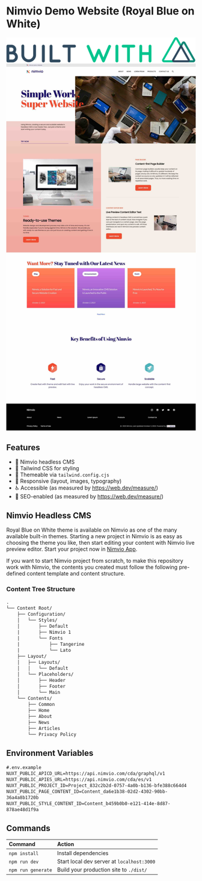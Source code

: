 # Nimvio Demo Website (Royal Blue on White)

[![Built with Nuxt](built-with-nuxt.svg)](https://nuxt.com/)
![Screenshots of Astro Landing Page](screenshots.jpg)

## Features

- 📰 Nimvio headless CMS
- 💨 Tailwind CSS for styling
- 🎨 Themeable via `tailwind.config.cjs`
- 📱 Responsive (layout, images, typography)
- ♿ Accessible (as measured by https://web.dev/measure/)
- 🔎 SEO-enabled (as measured by https://web.dev/measure/)

## Nimvio Headless CMS

Royal Blue on White theme is available on Nimvio as one of the many available built-in themes. Starting a new project in Nimvio is as easy as choosing the theme you like, then start editing your content with Nimvio live preview editor. Start your project now in [Nimvio App](https://app.nimvio.com).

If you want to start Nimvio project from scratch, to make this repository work with Nimvio, the contents you created must follow the following pre-defined content template and content structure.

### Content Tree Structure

```
.
└── Content Root/
    ├── Configuration/
    │   └── Styles/
    │       ├── Default
    |       ├── Nimvio 1
    |       └── Fonts
    |           ├── Tangerine
    |           └── Lato
    ├── Layout/
    │   ├── Layouts/
    │   │   └── Default
    │   └── Placeholders/
    │       ├── Header
    │       ├── Footer
    │       └── Main
    └── Contents/
        ├── Common
        ├── Home
        ├── About
        ├── News
        ├── Articles
        └── Privacy Policy
```

## Environment Variables

```
#.env.example
NUXT_PUBLIC_APICD_URL=https://api.nimvio.com/cda/graphql/v1
NUXT_PUBLIC_APIES_URL=https://api.nimvio.com/cda/es/v1
NUXT_PUBLIC_PROJECT_ID=Project_832c2b2d-0757-4a0b-b136-bfe388c664d4
NUXT_PUBLIC_PAGE_CONTENT_ID=Content_da6e1b38-02d2-4302-90bb-36a4a8b1720b
NUXT_PUBLIC_STYLE_CONTENT_ID=Content_b459b0b0-e121-414e-8d87-878ae48d1f9a
```

## Commands

| Command            | Action                                     |
| :----------------- | :----------------------------------------- |
| `npm install`      | Install dependencies                       |
| `npm run dev`      | Start local dev server at `localhost:3000` |
| `npm run generate` | Build your production site to `./dist/`    |
